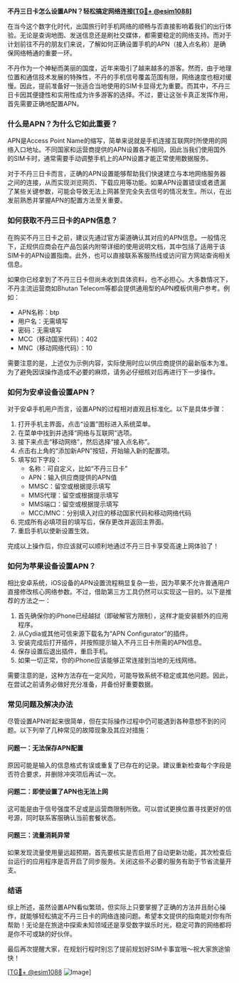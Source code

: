 **不丹三日卡怎么设置APN？轻松搞定网络连接[[TG💪+ @esim1088](https://t.me/s/esim1088)]**

在当今这个数字化时代，出国旅行时手机网络的顺畅与否直接影响着我们的出行体验。无论是查询地图、发送信息还是刷社交媒体，都需要稳定的网络支持。而对于计划前往不丹的朋友们来说，了解如何正确设置手机的APN（接入点名称）是确保网络畅通的重要一环。

不丹作为一个神秘而美丽的国度，近年来吸引了越来越多的游客。然而，由于地理位置和通信技术发展的特殊性，不丹的手机信号覆盖范围有限，网络速度也相对缓慢。因此，提前准备好一张适合当地使用的SIM卡显得尤为重要。而其中，不丹三日卡因其便捷性和实用性成为许多游客的选择。不过，要让这张卡真正发挥作用，首先需要正确地配置APN。

### **什么是APN？为什么它如此重要？**

APN是Access Point Name的缩写，简单来说就是手机连接互联网时所使用的网络入口地址。不同国家和运营商提供的APN设置各不相同，因此当我们使用国外的SIM卡时，通常需要手动调整手机上的APN设置才能正常使用数据服务。

对于不丹三日卡而言，正确的APN设置能够帮助我们快速建立与本地网络服务器之间的连接，从而实现浏览网页、下载应用等功能。如果APN设置错误或者遗漏了某些关键参数，可能会导致无法上网甚至完全失去信号的情况发生。所以，在出发前熟悉并掌握APN的配置方法至关重要。

### **如何获取不丹三日卡的APN信息？**

在购买不丹三日卡之前，建议先通过官方渠道确认其对应的APN信息。一般情况下，正规供应商会在产品包装内附带详细的使用说明文档，其中包括了适用于该SIM卡的APN设置指南。此外，也可以直接联系客服热线或访问官方网站查询相关信息。

如果你已经拿到了不丹三日卡但尚未收到具体资料，也不必担心。大多数情况下，不丹主流运营商如Bhutan Telecom等都会提供通用型的APN模板供用户参考。例如：

- APN名称：btp
- 用户名：无需填写
- 密码：无需填写
- MCC（移动国家代码）：402
- MNC（移动网络代码）：10

需要注意的是，上述仅为示例内容，实际使用时应以供应商提供的最新版本为准。为了避免因误操作造成不必要的麻烦，请务必仔细核对后再进行下一步操作。

### **如何为安卓设备设置APN？**

对于安卓手机用户而言，设置APN的过程相对直观且标准化。以下是具体步骤：

1. 打开手机主界面，点击“设置”图标进入系统菜单。
2. 在菜单中找到并选择“网络与互联网”选项。
3. 接下来点击“移动网络”，然后选择“接入点名称”。
4. 点击右上角的“添加新APN”按钮，开始输入新的配置项。
5. 填写如下字段：
   - 名称：可自定义，比如“不丹三日卡”
   - APN：输入供应商提供的APN值
   - MMSC：留空或根据提示填写
   - MMS代理：留空或根据提示填写
   - MMS端口：留空或根据提示填写
   - MCC/MNC：分别填入对应的移动国家代码和移动网络代码
6. 完成所有必填项目的填写后，保存更改并返回主界面。
7. 重启手机以使新设置生效。

完成以上操作后，你应该就可以顺利地通过不丹三日卡享受高速上网体验了！

### **如何为苹果设备设置APN？**

相比安卓系统，iOS设备的APN设置流程稍显复杂一些，因为苹果不允许普通用户直接修改核心网络参数。不过，借助第三方工具仍然可以实现这一目的。以下是推荐的方法之一：

1. 首先确保你的iPhone已经越狱（即破解官方限制），这样才能安装额外的应用程序。
2. 从Cydia或其他可信来源下载名为“APN Configurator”的插件。
3. 安装完成后打开插件，并按照提示输入不丹三日卡所需的APN信息。
4. 保存设置后退出插件，重启手机。
5. 如果一切正常，你的iPhone应该能够正常连接到当地的无线网络。

需要注意的是，这种方法存在一定风险，可能导致系统不稳定或其他问题。因此，在尝试之前请务必做好充分准备，并备份好重要数据。

### **常见问题及解决办法**

尽管设置APN听起来很简单，但在实际操作过程中仍可能遇到各种意想不到的问题。以下列举了几种常见的故障现象及其应对措施：

#### 问题一：无法保存APN配置
原因可能是输入的信息格式有误或重复了已存在的记录。建议重新检查每个字段是否符合要求，并删除冲突项后再试一次。

#### 问题二：即使设置了APN也无法上网
这可能是由于信号强度不足或是运营商限制所致。可以尝试更换位置寻找更好的信号源，同时联系客服确认当前套餐状态。

#### 问题三：流量消耗异常
如果发现流量使用量远超预期，首先要核实是否启用了自动更新功能，其次检查后台运行的应用程序是否开启了同步服务。关闭这些不必要的服务有助于节省流量开支。

### **结语**

综上所述，虽然设置APN看似繁琐，但实际上只要掌握了正确的方法并且耐心操作，就能够轻松搞定不丹三日卡的网络连接问题。希望本文提供的指南能对你有所帮助！无论是在旅途中探索未知领域还是享受数字娱乐时光，稳定可靠的网络都将是你不可或缺的好伙伴。

最后再次提醒大家，在规划行程时别忘了提前规划好SIM卡事宜哦～祝大家旅途愉快！

[[TG💪+ @esim1088](https://t.me/s/esim1088) ![Image](https://i.postimg.cc/4NQfJmqS/Snipaste-2025-05-13-00-14-12.png)]